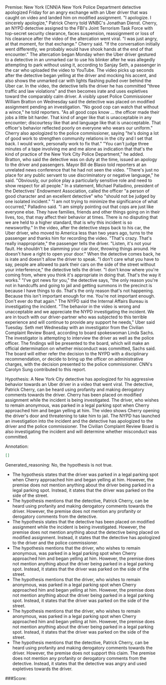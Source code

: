 
Premise:
New York (CNN)A New York Police Department detective apologized Friday for an angry exchange with an Uber driver that was caught on video and landed him on modified assignment. "I apologize. I sincerely apologize," Patrick Cherry told WNBC's Jonathan Dienst. Cherry, an NYPD detective assigned to the FBI's Joint Terrorism Task Force with top-secret security clearance, faces suspension, reassignment or loss of his clearance after the video of the altercation went viral. "I was just angry, at that moment, for that exchange." Cherry said. "If the conversation initially went differently, we probably would have shook hands at the end of that encounter." The altercation began Monday when the Uber driver gestured to a detective in an unmarked car to use his blinker after he was allegedly attempting to park without using it, according to Sanjay Seth, a passenger in the car who uploaded the video to YouTube. The video picks up seconds after the detective began yelling at the driver and mocking his accent, and also shows the unmarked car with lights flashing pulled over behind the Uber car. In the video, the detective tells the driver he has committed "three traffic and law violations"  and then becomes irate and uses expletives toward the comparably calm driver. A visibly upset Police Commissioner William Bratton on Wednesday said the detective was placed on modified assignment pending an investigation. "No good cop can watch that without a wince," he told reporters. "As all good cops know ... the officer made their jobs a little bit harder. That kind of anger like that is unacceptable in any encounter; discourtesy like that and language like that is unacceptable. That officer's behavior reflected poorly on everyone who wears our uniform." Cherry also apologized to the police commissioner, saying "he's doing a lot of good work to strengthen community relations in the city and I set that back. I would work, personally work to fix that." "You can't judge three minutes of a tape involving me and me alone as indication that that's the kind of practice of the New York City Police Department," he added. Bratton, who said the detective was on duty at the time, issued an apology to the driver and passengers. Mayor Bill de Blasio told reporters at an unrelated news conference that he had not seen the video. "There's just no place for any public servant to use discriminatory or negative language," he said. "Obviously, our police play a particularly sensitive role and need to show respect for all people." In a statement, Michael Palladino, president of the Detectives' Endowment Association, called the officer "a person of good character and an excellent detective" who "should not be judged by one isolated incident." "I am not trying to minimize the significance of what occurred," Palladino said. "I am simply pointing out that cops are just like everyone else. They have families, friends and other things going on in their lives, too, that may affect their behavior at times. There is no disputing that we are held to a higher standard, that is why this incident is so newsworthy." In the video, after the detective steps back to his car, the Uber driver, who moved to America less than two years ago, turns to the passenger and thanks him for recording the video. "That's crazy. That's really inappropriate," the passenger tells the driver. "Listen, it's not your fault. He shouldn't be slamming your car door, throwing things around. He doesn't have a right to open your door." When the detective comes back, he is irate and doesn't allow the driver to speak. "I don't care what you have to say, people are allowed to park their cars on the side of the street without your interference," the detective tells the driver. "I don't know where you're coming from, where you think it's appropriate in doing that. That's the way it works." "I've got news for you," the detective says, "the only reason you're not in handcuffs and going to jail and getting summons in the precinct is because I have things to do. That's the only reason that's not happening. Because this isn't important enough for me. You're not important enough. Don't ever do that again." The NYPD said the Internal Affairs Bureau is investigating the incident. "The behavior in the video is wrong and unacceptable and we appreciate the NYPD investigating the incident. We are in touch with our driver-partner who was subjected to this terrible experience and will continue to provide any support he needs," Uber said Tuesday. Seth met Wednesday with an investigator from the Civilian Complaint Review Board, according to board spokeswoman Linda Sachs. The investigator is attempting to interview the driver as well as the police officer. The findings will be presented to the board, which will make an official determination on whether misconduct was committed, Sachs said. The board will either refer the decision to the NYPD with a disciplinary recommendation, or decide to bring up the officer on administrative charges, with the decision presented to the police commissioner. CNN's Carolyn Sung contributed to this report.


Hypothesis:
A New York City detective has apologized for his aggressive behavior towards an Uber driver in a video that went viral. The detective, Patrick Cherry, can be heard using profanity and making derogatory comments towards the driver. Cherry has been placed on modified assignment while the incident is being investigated. The driver, who wishes to remain anonymous, was parked in a legal parking spot when Cherry approached him and began yelling at him. The video shows Cherry opening the driver's door and threatening to take him to jail. The NYPD has launched an investigation into the incident and the detective has apologized to the driver and the police commissioner. The Civilian Complaint Review Board is also investigating the incident and will determine whether misconduct was committed.

Annotation:
```json
[]
```

Generated_reasoning:
No, the hypothesis is not true. 
- The hypothesis states that the driver was parked in a legal parking spot when Cherry approached him and began yelling at him. However, the premise does not mention anything about the driver being parked in a legal parking spot. Instead, it states that the driver was parked on the side of the street. 
- The hypothesis mentions that the detective, Patrick Cherry, can be heard using profanity and making derogatory comments towards the driver. However, the premise does not mention any profanity or derogatory comments from the detective. 
- The hypothesis states that the detective has been placed on modified assignment while the incident is being investigated. However, the premise does not mention anything about the detective being placed on modified assignment. Instead, it states that the detective has apologized to the driver and the police commissioner. 
- The hypothesis mentions that the driver, who wishes to remain anonymous, was parked in a legal parking spot when Cherry approached him and began yelling at him. However, the premise does not mention anything about the driver being parked in a legal parking spot. Instead, it states that the driver was parked on the side of the street. 
- The hypothesis mentions that the driver, who wishes to remain anonymous, was parked in a legal parking spot when Cherry approached him and began yelling at him. However, the premise does not mention anything about the driver being parked in a legal parking spot. Instead, it states that the driver was parked on the side of the street. 
- The hypothesis mentions that the driver, who wishes to remain anonymous, was parked in a legal parking spot when Cherry approached him and began yelling at him. However, the premise does not mention anything about the driver being parked in a legal parking spot. Instead, it states that the driver was parked on the side of the street. 
- The hypothesis mentions that the detective, Patrick Cherry, can be heard using profanity and making derogatory comments towards the driver. However, the premise does not support this claim. The premise does not mention any profanity or derogatory comments from the detective. Instead, it states that the detective was angry and used expletives towards the driver.

###Score:
